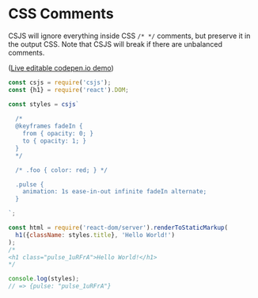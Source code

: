 # CSS Comments

CSJS will ignore everything inside CSS `/* */` comments, but preserve it in the output CSS. Note that CSJS will break if there are unbalanced comments.

([Live editable codepen.io demo](http://codepen.io/rtsao/pen/MKNaPR?editors=0010))

```javascript
const csjs = require('csjs');
const {h1} = require('react').DOM;

const styles = csjs`
  
  /*
  @keyframes fadeIn {
    from { opacity: 0; }
    to { opacity: 1; }
  }
  */

  /* .foo { color: red; } */

  .pulse {
    animation: 1s ease-in-out infinite fadeIn alternate;
  }

`;

const html = require('react-dom/server').renderToStaticMarkup(
  h1({className: styles.title}, 'Hello World!')
);
/*
<h1 class="pulse_1uRFrA">Hello World!</h1>
*/

console.log(styles);
// => {pulse: "pulse_1uRFrA"}
```
